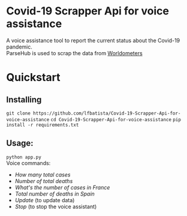 # Covid-19 Scrapper Api for voice assistance
A voice assistance tool to report the current status about the Covid-19 pandemic.<br>
ParseHub is used to scrap the data from [Worldometers](http://worldometers.info/coronavirus)

<h1>Quickstart</h1>
<h2>Installing</h2>
<code>git clone https://github.com/lfbatista/Covid-19-Scrapper-Api-for-voice-assistance</code>
<code>cd Covid-19-Scrapper-Api-for-voice-assistance</code>
<code>pip install -r requirements.txt</code>

<h2>Usage:</h2>
<code>python app.py</code><br>
Voice commands:

- *How many total cases*
- *Number of total deaths*
- *What's the number of cases in France*
- *Total number of deaths in Spain*
- *Update* (to update data)
- *Stop* (to stop the voice assistant)

